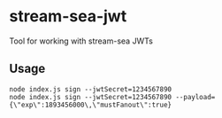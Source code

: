# stream-sea-jwt
Tool for working with stream-sea JWTs

## Usage
```
node index.js sign --jwtSecret=1234567890
node index.js sign --jwtSecret=1234567890 --payload={\"exp\":1893456000\,\"mustFanout\":true}
```